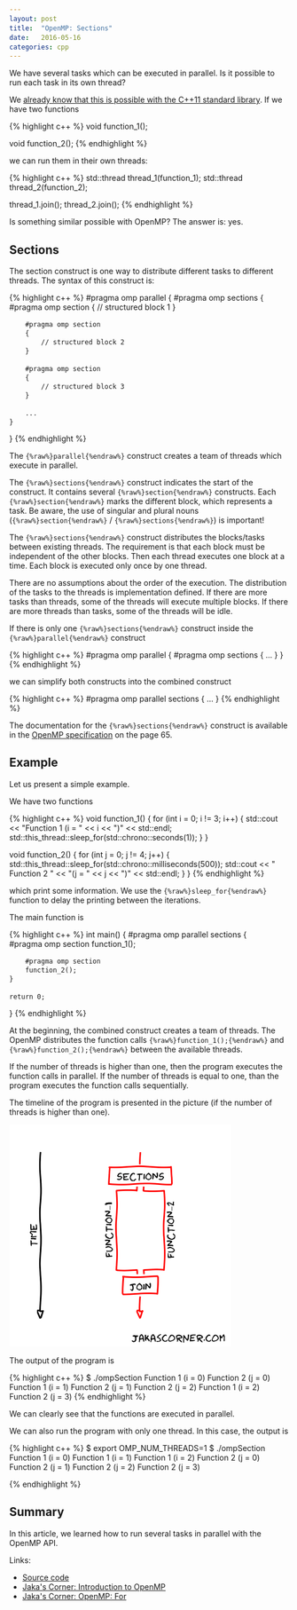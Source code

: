 ```yaml
---
layout: post
title:  "OpenMP: Sections"
date:   2016-05-16
categories: cpp
---
```


We have several tasks which can be executed in parallel.  Is it possible to run
each task in its own thread?

We [already know that this is possible with the C++11 standard
library](/blog/2015/12/hello-concurrent-world.html). If we have two
functions

{% highlight c++ %}
void function_1();

void function_2();
{% endhighlight %}

we can run them in their own threads:

{% highlight c++ %}
std::thread thread_1(function_1);
std::thread thread_2(function_2);
    
thread_1.join();
thread_2.join();
{% endhighlight %}

Is something similar possible with OpenMP? The answer is: yes. 

Sections
--------

The section construct is one way to distribute different tasks to different
threads. The syntax of this construct is:

{% highlight c++ %}
#pragma omp parallel 
{
    #pragma omp sections
    {
        #pragma omp section
        {
            // structured block 1
        }
        
        #pragma omp section
        {
            // structured block 2
        }

        #pragma omp section
        {
            // structured block 3
        }           
        
        ...
    }
}
{% endhighlight %}

The `{%raw%}parallel{%endraw%}` construct creates a team of threads which
execute in parallel.

The `{%raw%}sections{%endraw%}` construct indicates the start of the
construct. It contains several `{%raw%}section{%endraw%}` constructs. Each
`{%raw%}section{%endraw%}` marks the different block, which represents a
task. Be aware, the use of singular and plural nouns (`{%raw%}section{%endraw%}`
/ `{%raw%}sections{%endraw%}`) is important!

The `{%raw%}sections{%endraw%}` construct distributes the blocks/tasks between
existing threads. The requirement is that each block must be independent of the
other blocks. Then each thread executes one block at a time. Each block is
executed only once by one thread. 

There are no assumptions about the order of the execution. The distribution
of the tasks to the threads is implementation defined. If there are more tasks
than threads, some of the threads will execute multiple blocks. If there are
more threads than tasks, some of the threads will be idle.

If there is only one `{%raw%}sections{%endraw%}` construct inside the
`{%raw%}parallel{%endraw%}` construct

{% highlight c++ %}
#pragma omp parallel
{
    #pragma omp sections
    {
        ...
    }
}
{% endhighlight %}

we can simplify both constructs into the combined construct

{% highlight c++ %}
#pragma omp parallel sections
{
    ...
}
{% endhighlight %}

The documentation for the `{%raw%}sections{%endraw%}` construct is available in
the [OpenMP specification](http://www.openmp.org/mp-documents/openmp-4.5.pdf) on
the page 65.

Example
-------

Let us present a simple example. 

We have two functions

{% highlight c++ %}
void function_1()
{
    for (int i = 0; i != 3; i++)
    {
        std::cout << "Function 1 (i = " << i << ")" << std::endl;
        std::this_thread::sleep_for(std::chrono::seconds(1));
    }
}

void function_2()
{
    for (int j = 0; j != 4; j++)
    {
        std::this_thread::sleep_for(std::chrono::milliseconds(500));
        std::cout << "                   Function 2 "
                  << "(j = " << j << ")" << std::endl;
    }
}
{% endhighlight %}

which print some information. We use the `{%raw%}sleep_for{%endraw%}` function
to delay the printing between the iterations. 

The main function is 

{% highlight c++ %}
int main()
{
    #pragma omp parallel sections
    {    
        #pragma omp section
        function_1();
            
        #pragma omp section
        function_2();
    }

    return 0;
}
{% endhighlight %}

At the beginning, the combined construct creates a team of threads. The OpenMP
distributes the function calls `{%raw%}function_1();{%endraw%}` and
`{%raw%}function_2();{%endraw%}` between the available threads. 

If the number of threads is higher than one, then the program executes the
function calls in parallel. If the number of threads is equal to one, than the
program executes the function calls sequentially.

The timeline of the program is presented in the picture (if the number of
threads is higher than one).

![Sections](/pics/section_construct.png)

The output of the program is 

{% highlight c++ %}
$ ./ompSection 
Function 1 (i = 0)
                   Function 2 (j = 0)
Function 1 (i = 1)
                   Function 2 (j = 1)
                   Function 2 (j = 2)
Function 1 (i = 2)
                   Function 2 (j = 3)
{% endhighlight %}

We can clearly see that the functions are executed in parallel.

We can also run the program with only one thread. In this case, the output is

{% highlight c++ %}
$ export OMP_NUM_THREADS=1
$ ./ompSection 
Function 1 (i = 0)
Function 1 (i = 1)
Function 1 (i = 2)
                   Function 2 (j = 0)
                   Function 2 (j = 1)
                   Function 2 (j = 2)
                   Function 2 (j = 3)

{% endhighlight %}

Summary
-------

In this article, we learned how to run several tasks in parallel with the OpenMP
API.

Links:

* [Source code](https://github.com/jakaspeh/concurrency/blob/master/ompSection.cpp)
* [Jaka's Corner: Introduction to OpenMP](/blog/2016/04/omp-introduction.html)
* [Jaka's Corner: OpenMP: For](/blog/2016/05/omp-for.html)


